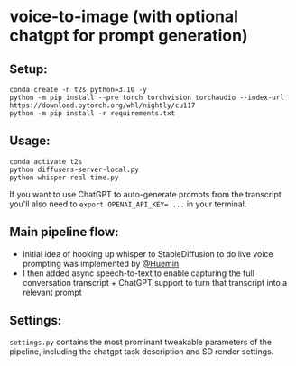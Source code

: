 # voice-to-image (with optional chatgpt for prompt generation)

## Setup:
```
conda create -n t2s python=3.10 -y
python -m pip install --pre torch torchvision torchaudio --index-url https://download.pytorch.org/whl/nightly/cu117
python -m pip install -r requirements.txt
```

## Usage:
```
conda activate t2s
python diffusers-server-local.py
python whisper-real-time.py
```

If you want to use ChatGPT to auto-generate prompts from the transcript you'll also need to 
`export OPENAI_API_KEY= ...` in your terminal. 

## Main pipeline flow:
- Initial idea of hooking up whisper to StableDiffusion to do live voice prompting was implemented by [@Huemin](https://twitter.com/huemin_art)
- I then added async speech-to-text to enable capturing the full conversation transcript + ChatGPT support to turn that transcript into a relevant prompt

## Settings:
`settings.py` contains the most prominant tweakable parameters of the pipeline, including the chatgpt task description and SD render settings.


